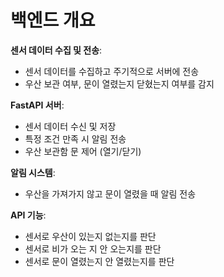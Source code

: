 # 백엔드 개요


**센서 데이터 수집 및 전송**:

- 센서 데이터를 수집하고 주기적으로 서버에 전송
- 우산 보관 여부, 문이 열렸는지 닫혔는지 여부를 감지


**FastAPI 서버**:

- 센서 데이터 수신 및 저장
- 특정 조건 만족 시 알림 전송
- 우산 보관함 문 제어 (열기/닫기)


**알림 시스템**:

- 우산을 가져가지 않고 문이 열렸을 때 알림 전송


**API 기능**:

- 센서로 우산이 있는지 없는지를 판단 
- 센서로 비가 오는 지 안 오는지를 판단 
- 센서로 문이 열렸는지 안 열렸는지를 판단
